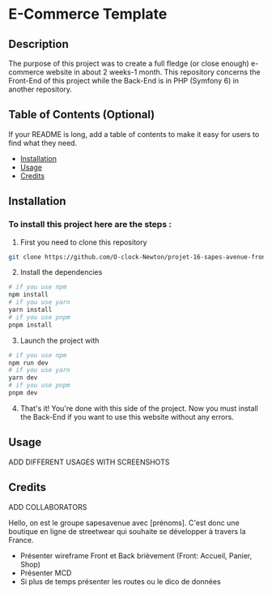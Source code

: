 # E-Commerce Template

## Description

The purpose of this project was to create a full fledge (or close enough) e-commerce website in about 2 weeks-1 month. This repository concerns the Front-End of this project while the Back-End is in PHP (Symfony 6) in another repository.

## Table of Contents (Optional)

If your README is long, add a table of contents to make it easy for users to find what they need.

- [Installation](#installation)
- [Usage](#usage)
- [Credits](#credits)

## Installation

### To install this project here are the steps :

1. First you need to clone this repository
```bash
git clone https://github.com/O-clock-Newton/projet-16-sapes-avenue-front.git
```

2. Install the dependencies
```bash
# if you use npm
npm install
# if you use yarn
yarn install
# if you use pnpm
pnpm install
```

3. Launch the project with
```bash
# if you use npm
npm run dev
# if you use yarn
yarn dev
# if you use pnpm
pnpm dev
```

4. That's it! You're done with this side of the project. Now you must install the Back-End if you want to use this website without any errors.

## Usage
ADD DIFFERENT USAGES WITH SCREENSHOTS

## Credits
ADD COLLABORATORS


Hello, on est le groupe sapesavenue avec [prénoms]. C'est donc une boutique en ligne de streetwear qui souhaite se développer à travers la France.

- Présenter wireframe Front et Back brièvement (Front: Accueil, Panier, Shop)
- Présenter MCD
- Si plus de temps présenter les routes ou le dico de données